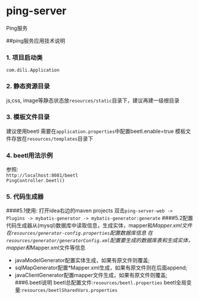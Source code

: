 # ping-server
Ping服务

##ping服务应用技术说明

### 1. 项目启动类
`com.dili.Application`
### 2. 静态资源目录
js,css, image等静态状态放`resources/static`目录下，建议再建一级根目录
### 3. 模板文件目录
建议使用beetl
需要在`application.properties`中配置beetl.enable=true
模板文件存放在`resources/templates`目录下
### 4. beetl用法示例
参照:<br/>
`http://localhost:8081/beetl`<br/>
`PingController.beetl()`
### 5. 代码生成器
####5.1使用:
打开idea右边的maven projects 
双击`ping-server-web -> Plugins -> mybatis-generator -> mybatis-generator:generate`
####5.2配置
代码生成器从(mysql)数据库中读取信息，生成实体，mapper和*Mapper.xml文件
在`resources/generator-config.properties`配置数据库信息
在`resources/generator/generatorConfig.xml`配置要生成的数据库表和生成实体，mapper和*Mapper.xml文件等信息
- javaModelGenerator配置实体生成，如果有原文件则覆盖;
- sqlMapGenerator配置*Mapper.xml生成，如果有原文件则在后面append;
- javaClientGenerator配置mapper文件生成，如果有原文件则覆盖;
###6.beetl说明
beetl总配置文件:`resources/beetl.properties`
beetl全局变量:`resources/beetlSharedVars.properties`







